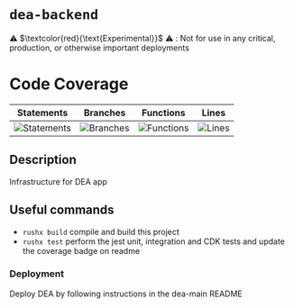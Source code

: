 # `dea-backend`

⚠️ $\textcolor{red}{\text{Experimental}}$ ⚠️ : Not for use in any critical, production, or otherwise important deployments

# Code Coverage

| Statements                                                                               | Branches                                                                             | Functions                                                                              | Lines                                                                          |
| ---------------------------------------------------------------------------------------- | ------------------------------------------------------------------------------------ | -------------------------------------------------------------------------------------- | ------------------------------------------------------------------------------ |
| ![Statements](https://img.shields.io/badge/statements-94.13%25-brightgreen.svg?style=flat) | ![Branches](https://img.shields.io/badge/branches-73.3%25-red.svg?style=flat) | ![Functions](https://img.shields.io/badge/functions-86.2%25-yellow.svg?style=flat) | ![Lines](https://img.shields.io/badge/lines-94.19%25-brightgreen.svg?style=flat) |

## Description

Infrastructure for DEA app

## Useful commands

- `rushx build` compile and build this project
- `rushx test` perform the jest unit, integration and CDK tests and update the coverage badge on readme

### Deployment

Deploy DEA by following instructions in the dea-main README
